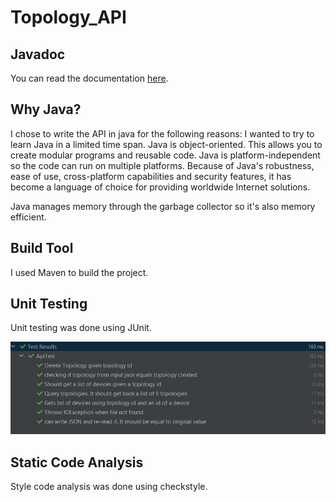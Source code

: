 # Topology_API

## Javadoc
You can read the documentation [here](https://topolog-api-docs.netlify.app/org/example/topologyapi/package-summary.html).

## Why Java?
I chose to write the API in java for the following reasons:
I wanted to try to learn Java in a limited time span.
Java is object-oriented.
This allows you to create modular programs and reusable code.
Java is platform-independent so the code can run on multiple platforms.
Because of Java's robustness, ease of use, cross-platform capabilities and security features, it has become a language of choice for providing worldwide Internet solutions.

Java manages memory through the garbage collector so it's also memory efficient.

## Build Tool
I used Maven to build the project.

## Unit Testing
Unit testing was done using JUnit.

![test results](./imgs/test_results.jpg)

## Static Code Analysis
Style code analysis was done using checkstyle.


